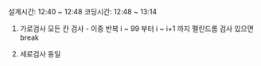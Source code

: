 설계시간: 12:40 ~ 12:48
코딩시간: 12:48 ~ 13:14

1. 가로검사
모든 칸 검사 - 이중 반복
i ~ 99 부터 i ~ i+1 까지 펠린드롬 검사
있으면 break

2. 세로검사 동일